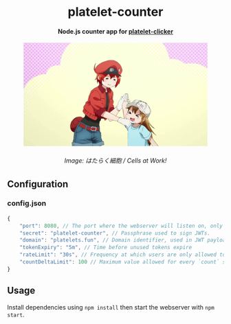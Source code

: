 <div align="center">
    <h1>platelet-counter</h1>
    <h4>Node.js counter app for <a href="https://github.com/caguiclajmg/platelet-clicker">platelet-clicker</a></h4>
    <img src="docs/preview.png" width="85%" />
    <h6>Image: はたらく細胞 / Cells at Work!</h6>
</div>

## Configuration

### config.json
```js
{
    "port": 8080, // The port where the webserver will listen on, only used if the PORT environment variable is not set.
    "secret": "platelet-counter", // Passphrase used to sign JWTs.
    "domain": "platelets.fun", // Domain identifier, used in JWT payload.
    "tokenExpiry": "5m", // Time before unused tokens expire
    "rateLimit": "30s", // Frequency at which users are only allowed to send `count` data
    "countDeltaLimit": 100 // Maximum value allowed for every `count` submission
}
```
## Usage
Install dependencies using `npm install` then start the webserver with `npm start`.